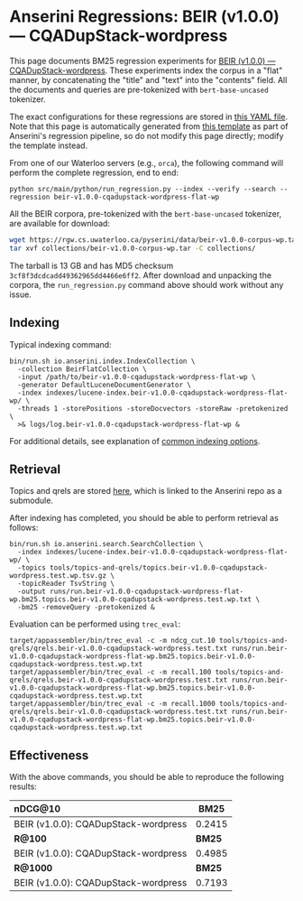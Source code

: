 # Anserini Regressions: BEIR (v1.0.0) &mdash; CQADupStack-wordpress

This page documents BM25 regression experiments for [BEIR (v1.0.0) &mdash; CQADupStack-wordpress](http://beir.ai/).
These experiments index the corpus in a "flat" manner, by concatenating the "title" and "text" into the "contents" field.
All the documents and queries are pre-tokenized with `bert-base-uncased` tokenizer.

The exact configurations for these regressions are stored in [this YAML file](../../src/main/resources/regression/beir-v1.0.0-cqadupstack-wordpress-flat-wp.yaml).
Note that this page is automatically generated from [this template](../../src/main/resources/docgen/templates/beir-v1.0.0-cqadupstack-wordpress-flat-wp.template) as part of Anserini's regression pipeline, so do not modify this page directly; modify the template instead.

From one of our Waterloo servers (e.g., `orca`), the following command will perform the complete regression, end to end:

```
python src/main/python/run_regression.py --index --verify --search --regression beir-v1.0.0-cqadupstack-wordpress-flat-wp
```

All the BEIR corpora, pre-tokenized with the `bert-base-uncased` tokenizer, are available for download:

```bash
wget https://rgw.cs.uwaterloo.ca/pyserini/data/beir-v1.0.0-corpus-wp.tar -P collections/
tar xvf collections/beir-v1.0.0-corpus-wp.tar -C collections/
```

The tarball is 13 GB and has MD5 checksum `3cf8f3dcdcadd49362965dd4466e6ff2`.
After download and unpacking the corpora, the `run_regression.py` command above should work without any issue.

## Indexing

Typical indexing command:

```
bin/run.sh io.anserini.index.IndexCollection \
  -collection BeirFlatCollection \
  -input /path/to/beir-v1.0.0-cqadupstack-wordpress-flat-wp \
  -generator DefaultLuceneDocumentGenerator \
  -index indexes/lucene-index.beir-v1.0.0-cqadupstack-wordpress-flat-wp/ \
  -threads 1 -storePositions -storeDocvectors -storeRaw -pretokenized \
  >& logs/log.beir-v1.0.0-cqadupstack-wordpress-flat-wp &
```

For additional details, see explanation of [common indexing options](../../docs/common-indexing-options.md).

## Retrieval

Topics and qrels are stored [here](https://github.com/castorini/anserini-tools/tree/master/topics-and-qrels), which is linked to the Anserini repo as a submodule.

After indexing has completed, you should be able to perform retrieval as follows:

```
bin/run.sh io.anserini.search.SearchCollection \
  -index indexes/lucene-index.beir-v1.0.0-cqadupstack-wordpress-flat-wp/ \
  -topics tools/topics-and-qrels/topics.beir-v1.0.0-cqadupstack-wordpress.test.wp.tsv.gz \
  -topicReader TsvString \
  -output runs/run.beir-v1.0.0-cqadupstack-wordpress-flat-wp.bm25.topics.beir-v1.0.0-cqadupstack-wordpress.test.wp.txt \
  -bm25 -removeQuery -pretokenized &
```

Evaluation can be performed using `trec_eval`:

```
target/appassembler/bin/trec_eval -c -m ndcg_cut.10 tools/topics-and-qrels/qrels.beir-v1.0.0-cqadupstack-wordpress.test.txt runs/run.beir-v1.0.0-cqadupstack-wordpress-flat-wp.bm25.topics.beir-v1.0.0-cqadupstack-wordpress.test.wp.txt
target/appassembler/bin/trec_eval -c -m recall.100 tools/topics-and-qrels/qrels.beir-v1.0.0-cqadupstack-wordpress.test.txt runs/run.beir-v1.0.0-cqadupstack-wordpress-flat-wp.bm25.topics.beir-v1.0.0-cqadupstack-wordpress.test.wp.txt
target/appassembler/bin/trec_eval -c -m recall.1000 tools/topics-and-qrels/qrels.beir-v1.0.0-cqadupstack-wordpress.test.txt runs/run.beir-v1.0.0-cqadupstack-wordpress-flat-wp.bm25.topics.beir-v1.0.0-cqadupstack-wordpress.test.wp.txt
```

## Effectiveness

With the above commands, you should be able to reproduce the following results:

| **nDCG@10**                                                                                                  | **BM25**  |
|:-------------------------------------------------------------------------------------------------------------|-----------|
| BEIR (v1.0.0): CQADupStack-wordpress                                                                         | 0.2415    |
| **R@100**                                                                                                    | **BM25**  |
| BEIR (v1.0.0): CQADupStack-wordpress                                                                         | 0.4985    |
| **R@1000**                                                                                                   | **BM25**  |
| BEIR (v1.0.0): CQADupStack-wordpress                                                                         | 0.7193    |
